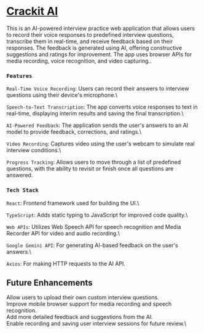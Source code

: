 # [Crackit AI](https://crackitai.netlify.app/)

This is an AI-powered interview practice web application that allows users to record their voice responses to predefined interview questions, transcribe them in real-time, and receive feedback based on their responses. The feedback is generated using AI, offering constructive suggestions and ratings for improvement. The app uses browser APIs for media recording, voice recognition, and video capturing..

### `Features`

`Real-Time Voice Recording`: Users can record their answers to interview questions using their device's microphone.\

`Speech-to-Text Transcription`: The app converts voice responses to text in real-time, displaying interim results and saving the final transcription.\

`AI-Powered Feedback`: The application sends the user's answers to an AI model to provide feedback, corrections, and ratings.\

`Video Recording`: Captures video using the user's webcam to simulate real interview conditions.\

`Progress Tracking`: Allows users to move through a list of predefined questions, with the ability to revisit or finish once all questions are answered.

### `Tech Stack`

`React`: Frontend framework used for building the UI.\

`TypeScript`: Adds static typing to JavaScript for improved code quality.\

`Web APIs`: Utilizes Web Speech API for speech recognition and Media Recorder API for video and audio recording.\

`Google Gemini API`: For generating AI-based feedback on the user's answers.\

`Axios`: For making HTTP requests to the AI API.

## Future Enhancements

Allow users to upload their own custom interview questions.\
Improve mobile browser support for media recording and speech recognition.\
Add more detailed feedback and suggestions from the AI.\
Enable recording and saving user interview sessions for future review.\
